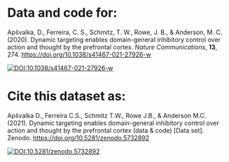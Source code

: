 # Data and code for:

Apšvalka, D., Ferreira, C. S., Schmitz, T. W., Rowe, J. B., & Anderson, M. C. (2020). Dynamic targeting enables domain-general inhibitory control over action and thought by the prefrontal cortex. *Nature Communications*, **13**, 274. https://doi.org/10.1038/s41467-021-27926-w  

[![DOI:10.1038/s41467-021-27926-w](http://img.shields.io/badge/DOI-10.1038/s41467-021-27926-w-orange.svg)](https://doi.org/10.1038/s41467-021-27926-w)



# Cite this dataset as:

Apšvalka D., Ferreira C.S., Schmitz T.W., Rowe J.B., & Anderson M.C. (2021). Dynamic targeting enables domain-general inhibitory control over action and thought by the prefrontal cortex (data & code) [Data set]. Zenodo. https://doi.org/10.5281/zenodo.5732892

[![DOI:10.5281/zenodo.5732892](http://img.shields.io/badge/DOI-10.5281/zenodo.5732892-brightgreen.svg)](https://doi.org/10.5281/zenodo.5732892)
